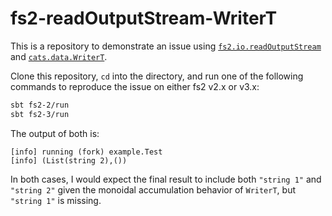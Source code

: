 # fs2-readOutputStream-WriterT

This is a repository to demonstrate an issue using [`fs2.io.readOutputStream`](https://github.com/typelevel/fs2/blob/v3.2.4/io/jvm/src/main/scala/fs2/io/ioplatform.scala#L73) and [`cats.data.WriterT`](https://github.com/typelevel/cats/blob/v2.7.0/core/src/main/scala/cats/data/WriterT.scala#L7).

Clone this repository, `cd` into the directory, and run one of the following commands to reproduce the issue on either fs2 v2.x or v3.x:

```bash
sbt fs2-2/run
sbt fs2-3/run
```

The output of both is:

```
[info] running (fork) example.Test
[info] (List(string 2),())
```

In both cases, I would expect the final result to include both `"string 1"` and `"string 2"` given the monoidal
accumulation behavior of `WriterT`, but `"string 1"` is missing.
